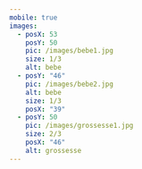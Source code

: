 ```yaml
---
mobile: true
images:
  - posX: 53
    posY: 50
    pic: /images/bebe1.jpg
    size: 1/3
    alt: bebe
  - posY: "46"
    pic: /images/bebe2.jpg
    alt: bebe
    size: 1/3
    posX: "39"
  - posY: 50
    pic: /images/grossesse1.jpg
    size: 2/3
    posX: "46"
    alt: grossesse
---
```

